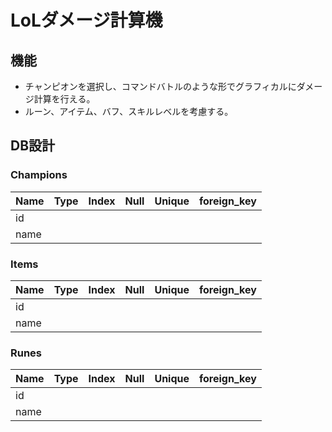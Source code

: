 # LoLダメージ計算機

## 機能
- チャンピオンを選択し、コマンドバトルのような形でグラフィカルにダメージ計算を行える。
- ルーン、アイテム、バフ、スキルレベルを考慮する。

## DB設計

### Champions
| Name | Type | Index | Null | Unique | foreign_key |
|:-----|:----:|:-----:|:----:|:------:|:-----------:|
| id   |      |       |      |        |             |
| name |      |       |      |        |             |

### Items
| Name | Type | Index | Null | Unique | foreign_key |
|:-----|:----:|:-----:|:----:|:------:|:-----------:|
| id   |      |       |      |        |             |
| name |      |       |      |        |             |

### Runes
| Name | Type | Index | Null | Unique | foreign_key |
|:-----|:----:|:-----:|:----:|:------:|:-----------:|
| id   |      |       |      |        |             |
| name |      |       |      |        |             |
